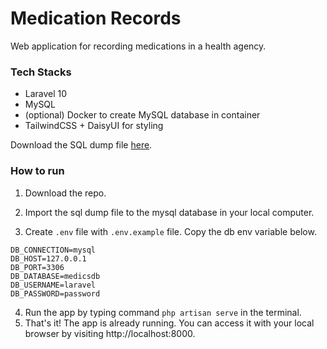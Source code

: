 # Medication Records

Web application for recording medications in a health agency.

### Tech Stacks

-   Laravel 10
-   MySQL
-   (optional) Docker to create MySQL database in container
-   TailwindCSS + DaisyUI for styling

Download the SQL dump file [here](https://drive.google.com/file/d/1tEr_Z0_YrDaBG7EABV_9wZb0stcZlPOW/view?usp=sharing).

### How to run

1. Download the repo.
2. Import the sql dump file to the mysql database in your local computer.

3. Create `.env` file with `.env.example` file. Copy the db env variable below.

```
DB_CONNECTION=mysql
DB_HOST=127.0.0.1
DB_PORT=3306
DB_DATABASE=medicsdb
DB_USERNAME=laravel
DB_PASSWORD=password
```

4. Run the app by typing command `php artisan serve` in the terminal.
5. That's it! The app is already running. You can access it with your local browser by visiting http://localhost:8000.
